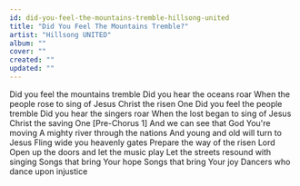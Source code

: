 ```yaml
---
id: did-you-feel-the-mountains-tremble-hillsong-united
title: "Did You Feel The Mountains Tremble?"
artist: "Hillsong UNITED"
album: ""
cover: ""
created: ""
updated: ""
---
```


Did you feel the mountains tremble
Did you hear the oceans roar
When the people rose to sing of
Jesus Christ the risen One
Did you feel the people tremble
Did you hear the singers roar
When the lost began to sing of
Jesus Christ the saving One
[Pre-Chorus 1]
And we can see that God You're moving
A mighty river through the nations
And young and old will turn to Jesus
Fling wide you heavenly gates
Prepare the way of the risen Lord
Open up the doors and let the music play
Let the streets resound with singing
Songs that bring Your hope
Songs that bring Your joy
Dancers who dance upon injustice